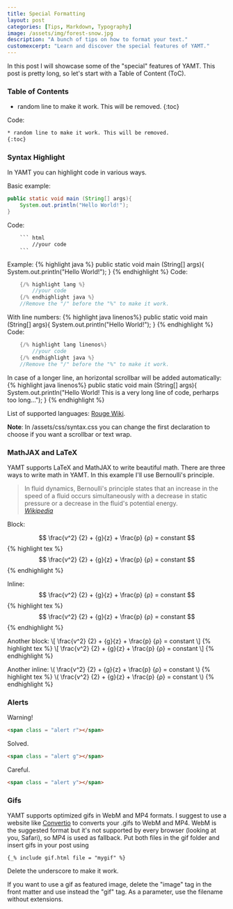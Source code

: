 ```yaml
---
title: Special Formatting
layout: post
categories: [Tips, Markdown, Typography]
image: /assets/img/forest-snow.jpg
description: "A bunch of tips on how to format your text."
customexcerpt: "Learn and discover the special features of YAMT."
---
```

In this post I will showcase some of the "special" features of YAMT.
This post is pretty long, so let's start with a Table of Content (ToC).

### Table of Contents

* random line to make it work. This will be removed.
{:toc}

Code:

``` html
* random line to make it work. This will be removed.
{:toc}
```

### Syntax Highlight

In YAMT you can highlight code in various ways.

Basic example:

``` java
public static void main (String[] args){
    System.out.println("Hello World!");
}
```

Code:

``` html
    ``` html
        //your code
    ```
```

Example:
{% highlight java %}
public static void main (String[] args){
    System.out.println("Hello World!");
}
{% endhighlight %}
Code:

``` java
    {/% highlight lang %}
        //your code
    {/% endhighlight java %}
    //Remove the "/" before the "%" to make it work.
```

With line numbers:
{% highlight java linenos%}
public static void main (String[] args){
    System.out.println("Hello World!");
}
{% endhighlight %}
Code:

``` java
    {/% highlight lang linenos%}
        //your code
    {/% endhighlight java %}
    //Remove the "/" before the "%" to make it work.
```

In case of a longer line, an horizontal scrollbar will be added automatically:
{% highlight java linenos%}
public static void main (String[] args){
    System.out.println("Hello World! This is a very long line of code, perharps too long...");
}
{% endhighlight %}

List of supported languages: [Rouge Wiki](https://github.com/rouge-ruby/rouge/wiki/List-of-supported-languages-and-lexers).

**Note**: In /assets/css/syntax.css you can change the first declaration to choose if you want a scrollbar or text wrap.

### MathJAX and LaTeX

YAMT supports LaTeX and MathJAX to write beautiful math.
There are three ways to write math in YAMT. In this example I'll use Bernoulli's principle.
>In fluid dynamics, Bernoulli's principle states that an increase in the
>speed of a fluid occurs simultaneously with a decrease in static pressure or a decrease in the fluid's potential energy.  
><cite><a href="https://en.wikipedia.org/wiki/Bernoulli%27s_principle">Wikipedia</a></cite>  

Block:  

$$  \frac{v^2} {2} + {g}{z} + \frac{p} {ρ} = constant $$
{% highlight tex %}
$$  \frac{v^2} {2} + {g}{z} + \frac{p} {ρ} = constant $$
{% endhighlight %}

Inline: $$  \frac{v^2} {2} + {g}{z} + \frac{p} {ρ} = constant $$
{% highlight tex %}
$$  \frac{v^2} {2} + {g}{z} + \frac{p} {ρ} = constant $$
{% endhighlight %}  

Another block:
\\[ \frac{v^2} {2} + {g}{z} + \frac{p} {ρ} = constant \\]
{% highlight tex %}
\\[ \frac{v^2} {2} + {g}{z} + \frac{p} {ρ} = constant \\]
{% endhighlight %}  

Another inline: \\( \frac{v^2} {2} + {g}{z} + \frac{p} {ρ} = constant \\)
{% highlight tex %}
\\( \frac{v^2} {2} + {g}{z} + \frac{p} {ρ} = constant \\)
{% endhighlight %}  

### Alerts

<span class = "alert r">Warning!</span>

``` html
<span class = "alert r"></span>
```

<span class = "alert g">Solved.</span>

``` html
<span class = "alert g"></span>
```

<span class = "alert y">Careful.</span>

``` html
<span class = "alert y"></span>
```

### Gifs

YAMT supports optimized gifs in WebM and MP4 formats. I suggest to use a website like [Convertio](https://convertio.co/it/) to converts your .gifs to WebM and MP4. WebM is the suggested format but it's not supported by every browser (looking at you, Safari), so MP4 is used as fallback. Put both files in the gif folder and insert gifs in your post using

``` liquid
{_% include gif.html file = "mygif" %}
```

Delete the underscore to make it work.  

If you want to use a gif as featured image, delete the "image" tag in the front matter and use instead the "gif" tag. As a parameter, use the filename without extensions.
